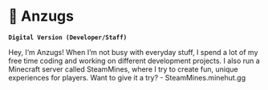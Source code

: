 # 👻 Anzugs

**`Digital Version (Developer/Staff)`**

Hey, I’m Anzugs! When I’m not busy with everyday stuff, I spend a lot of my free time coding and working on different development projects. I also run a Minecraft server called SteamMines, where I try to create fun, unique experiences for players. Want to give it a try? - SteamMines.minehut.gg
<!DOCTYPE html>
<html lang="en">
<head>
    <meta charset="UTF-8">
    <meta name="viewport" content="width=device-width, initial-scale=1.0">
    <title>My Links</title>
    <style>
        /* General button styles */
        .button {
            padding: 10px 20px;
            border-radius: 5px;
            font-size: 16px;
            font-weight: bold;
            text-decoration: none;
            color: white;
            display: inline-block;
            margin: 10px;
        }

        /* Specific button styles */
        .discord-profile {
            background-color: gray;
        }

        .minecraft-server {
            background-color: #f5a623; /* Yellow */
        }

        .steammines-discord {
            background-color: #7289da; /* Discord blue */
        }

        /* Hover effects for the buttons */
        .button:hover {
            opacity: 0.8;
        }
    </style>
</head>
<body>

    <a href="https://discordapp.com/users/1071072739579932785" class="button discord-profile" target="_blank">Discord Profile</a>

    <a href="https://SteamMines.minehut.gg" class="button minecraft-server" target="_blank">Minecraft Server IP</a>

    <a href="https://discord.gg/drqHP9aMNb" class="button steammines-discord" target="_blank">SteamMines Discord</a>

</body>
</html>
